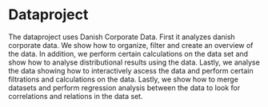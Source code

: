 # Dataproject
The dataproject uses Danish Corporate Data. First it analyzes danish corporate data. We show how to organize, filter and create an overview of the data. In addition, we perform certain calculations on the data set and show how to analyse distributional results using the data.  Lastly, we analyse the data showing how to interactively ascess the data and perform certain filtrations and calculations on the data. Lastly, we show how to merge datasets and perform regression analysis between the data to look for correlations and relations in the data set.  

